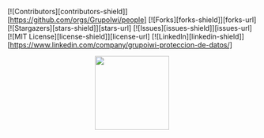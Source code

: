 [![Contributors][contributors-shield]][https://github.com/orgs/GrupoIwi/people]
[![Forks][forks-shield]][forks-url]
[![Stargazers][stars-shield]][stars-url]
[![Issues][issues-shield]][issues-url]
[![MIT License][license-shield]][license-url]
[![LinkedIn][linkedin-shield]][https://www.linkedin.com/company/grupoiwi-proteccion-de-datos/]

<p align="center">
<img src=https://www.grupoiwi.com/wp-content/uploads/elementor/thumbs/GrupoIWI-pq-p23n6kahyylvpbxs6i3okvqfdrlgbris3efry88hvq.png" width="150">      
</p>
